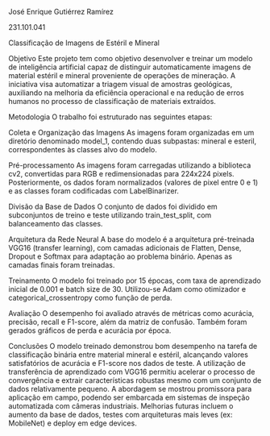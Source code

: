 José Enrique Gutiérrez Ramírez

231.101.041

Classificação de Imagens de Estéril e Mineral

Objetivo
Este projeto tem como objetivo desenvolver e treinar um modelo de inteligência artificial capaz de distinguir automaticamente imagens de material estéril e mineral proveniente de operações de mineração. A iniciativa visa automatizar a triagem visual de amostras geológicas, auxiliando na melhoria da eficiência operacional e na redução de erros humanos no processo de classificação de materiais extraídos.

Metodologia
O trabalho foi estruturado nas seguintes etapas:

Coleta e Organização das Imagens
As imagens foram organizadas em um diretório denominado model_1, contendo duas subpastas: mineral e esteril, correspondentes às classes alvo do modelo.

Pré-processamento
As imagens foram carregadas utilizando a biblioteca cv2, convertidas para RGB e redimensionadas para 224x224 pixels. Posteriormente, os dados foram normalizados (valores de pixel entre 0 e 1) e as classes foram codificadas com LabelBinarizer.

Divisão da Base de Dados
O conjunto de dados foi dividido em subconjuntos de treino e teste utilizando train_test_split, com balanceamento das classes.

Arquitetura da Rede Neural
A base do modelo é a arquitetura pré-treinada VGG16 (transfer learning), com camadas adicionais de Flatten, Dense, Dropout e Softmax para adaptação ao problema binário. Apenas as camadas finais foram treinadas.

Treinamento
O modelo foi treinado por 15 épocas, com taxa de aprendizado inicial de 0.001 e batch size de 30. Utilizou-se Adam como otimizador e categorical_crossentropy como função de perda.

Avaliação
O desempenho foi avaliado através de métricas como acurácia, precisão, recall e F1-score, além da matriz de confusão. Também foram gerados gráficos de perda e acurácia por época.

Conclusões
O modelo treinado demonstrou bom desempenho na tarefa de classificação binária entre material mineral e estéril, alcançando valores satisfatórios de acurácia e F1-score nos dados de teste. A utilização de transferência de aprendizado com VGG16 permitiu acelerar o processo de convergência e extrair características robustas mesmo com um conjunto de dados relativamente pequeno. A abordagem se mostrou promissora para aplicação em campo, podendo ser embarcada em sistemas de inspeção automatizada com câmeras industriais. Melhorias futuras incluem o aumento da base de dados, testes com arquiteturas mais leves (ex: MobileNet) e deploy em edge devices.
